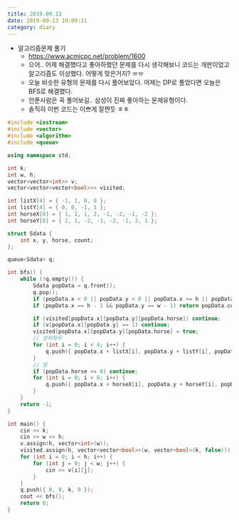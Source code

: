 ```yaml
---
title: 2019.09.13
date: 2019-09-13 19:09:11
category: diary
---
```


* 알고리즘문제 풀기
  * <https://www.acmicpc.net/problem/1600>
  * 으어.. 어제 해결했다고 좋아하했던 문제를 다시 생각해보니 코드는 개판이었고 알고리즘도 이상했다. 어떻게 맞은거지? ㅠㅠ
  * 오늘 비슷한 유형의 문제를 다시 풀어보았다. 어제는 DP로 풀었다면 오늘은 BFS로 해결했다.
  * 안푼사람은 꼭 풀어보길.. 삼성이 진짜 좋아하는 문제유형이다.
  * 솔직히 이번 코드는 이쁘게 잘짠듯 ㅎㅎ

```c++
#include <iostream>
#include <vector>
#include <algorithm>
#include <queue>

using namespace std;

int k;
int w, h;
vector<vector<int>> v;
vector<vector<vector<bool>>> visited;

int listX[4] = { -1, 1, 0, 0 };
int listY[4] = { 0, 0, -1, 1 };
int horseX[8] = { 1, 2, 1, 2, -1, -2, -1, -2 };
int horseY[8] = { 2, 1, -2, -1, -2, -1, 2, 1 };

struct Sdata {
	int x, y, horse, count;
};

queue<Sdata> q;

int bfs() {
	while (!q.empty()) {
		Sdata popData = q.front();
		q.pop();
		if (popData.x < 0 || popData.y < 0 || popData.x >= h || popData.y >= w) continue;
		if (popData.x == h - 1 && popData.y == w - 1) return popData.count;

		if (visited[popData.x][popData.y][popData.horse]) continue;
		if (v[popData.x][popData.y] == 1) continue;
		visited[popData.x][popData.y][popData.horse] = true;
		// 상하좌우
		for (int i = 0; i < 4; i++) {
			q.push({ popData.x + listX[i], popData.y + listY[i], popData.horse, popData.count + 1 });
		}
		// 말
		if (popData.horse <= 0) continue;
		for (int i = 0; i < 8; i++) {
			q.push({ popData.x + horseX[i], popData.y + horseY[i], popData.horse - 1, popData.count + 1 });
		}
	}
	return -1;
}	

int main() {
	cin >> k;
	cin >> w >> h;
	v.assign(h, vector<int>(w));
	visited.assign(h, vector<vector<bool>>(w, vector<bool>(k, false)));
	for (int i = 0; i < h; i++) {
		for (int j = 0; j < w; j++) {
			cin >> v[i][j];
		}
	}
	q.push({ 0, 0, k, 0 });
	cout << bfs();
	return 0;
}
```

